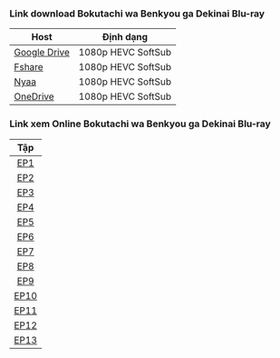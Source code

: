 ### **Link download Bokutachi wa Benkyou ga Dekinai Blu-ray**

| Host          | Định dạng          |
| ------------- |:------------------:|
| [Google Drive]()  | 1080p HEVC SoftSub |
| [Fshare]()     	| 1080p HEVC SoftSub |
| [Nyaa]()          | 1080p HEVC SoftSub |
| [OneDrive]()     | 1080p HEVC SoftSub |


### **Link xem Online Bokutachi wa Benkyou ga Dekinai Blu-ray**


|Tập        |
| :--------:|      
| [EP1]()   |        
| [EP2]()   | 
| [EP3]()   | 
| [EP4]()   | 
| [EP5]()   | 
| [EP6]()   | 
| [EP7]()   | 
| [EP8]()   | 
| [EP9]()   | 
| [EP10]()  | 
| [EP11]()  | 
| [EP12]()  | 
| [EP13]()  | 
